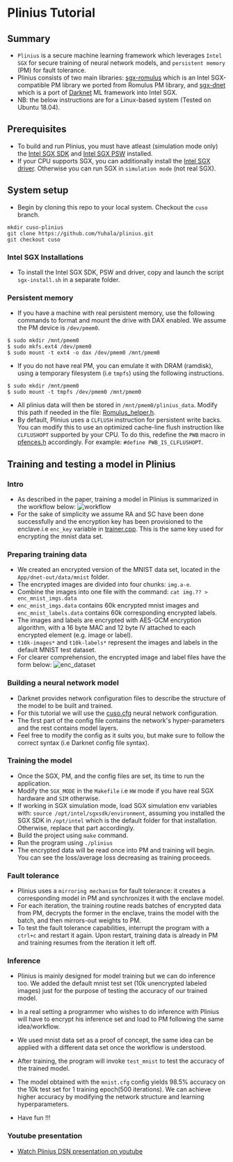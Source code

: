 # Plinius Tutorial
## Summary
- `Plinius` is a secure machine learning framework which leverages `Intel SGX` for secure training of neural network models, and `persistent memory` (PM) for fault tolerance.
- Plinius consists of two main libraries: [sgx-romulus](https://github.com/anonymous-xh/sgx-romulus) which is an Intel SGX-compatible PM library we ported from Romulus PM library, and [sgx-dnet](https://github.com/anonymous-xh/sgx-dnet) which is a port of [Darknet](http://pjreddie.com/darknet) ML framework into Intel SGX.
- NB: the below instructions are for a Linux-based system (Tested on Ubuntu 18.04).

## Prerequisites
- To build and run Plinius, you must have atleast (simulation mode only) the [Intel SGX SDK](https://github.com/intel/linux-sgx) and [Intel SGX PSW](https://github.com/intel/linux-sgx) installed. 
- If your CPU supports SGX, you can additionally install the [Intel SGX driver](). Otherwise you can run SGX in `simulation mode` (not real SGX).


## System setup
- Begin by cloning this repo to your local system. Checkout the `cuso` branch.
```
mkdir cuso-plinius
git clone https://github.com/Yuhala/plinius.git
git checkout cuso

```

### Intel SGX Installations
- To install the Intel SGX SDK, PSW and driver, copy and launch the script `sgx-install.sh` in a separate folder.

### Persistent memory
- If you have a machine with real persistent memory, use the following commands to format and mount the drive with DAX enabled. We assume the PM device is `/dev/pmem0`.
```
$ sudo mkdir /mnt/pmem0
$ sudo mkfs.ext4 /dev/pmem0
$ sudo mount -t ext4 -o dax /dev/pmem0 /mnt/pmem0

```
- If you do not have real PM, you can emulate it with DRAM (ramdisk), using a temporary filesystem (i.e `tmpfs`) using the following instructions.
```
$ sudo mkdir /mnt/pmem0
$ sudo mount -t tmpfs /dev/pmem0 /mnt/pmem0

```
- All plinius data will then be stored in `/mnt/pmem0/plinius_data`. Modify this path if needed in the file: [Romulus_helper.h](App/Romulus_helper.h). 
- By default, Plinius uses a `CLFLUSH` instruction for persistent write backs. You can modify this to use an optimized cache-line flush instruction like `CLFLUSHOPT` supported by your CPU. To do this, redefine the `PWB` macro in [pfences.h](Enclave/romulus/common/pfences.h) accordingly. For example: `#define PWB_IS_CLFLUSHOPT`.

## Training and testing a model in Plinius

### Intro
- As described in the paper, training a model in Plinius is summarized in the workflow below:
![workflow](imgs/workflow.png)
- For the sake of simplicity we assume RA and SC have been done successfully and the encryption key has been provisioned to the enclave.i.e `enc_key` variable in [trainer.cpp](Enclave/dnet-in/train/trainer.cpp). This is the same key used for encrypting the mnist data set.

### Preparing training data
- We created an encrypted version of the MNIST data set, located in the `App/dnet-out/data/mnist` folder.
- The encrypted images are divided into four chunks: `img.a-e`. 
- Combine the images into one file with the command: `cat img.?? > enc_mnist_imgs.data`
- `enc_mnist_imgs.data` contains 60k encrypted mnist images and `enc_mnist_labels.data` contains 60k corresponding encrypted labels.
- The images and labels are encrypted with AES-GCM encryption algorithm, with a 16 byte MAC and 12 byte IV attached to each encrypted element (e.g. image or label).
- `t10k-images*` and `t10k-labels*` represent the images and labels in the default MNIST test dataset.
- For clearer comprehension, the encrypted image and label files have the form below:
![enc_dataset](imgs/enc_mnist.png)

### Building a neural network model
- Darknet provides network configuration files to describe the structure of the model to be built and trained. 
- For this tutorial we will use the [cuso.cfg](App/dnet-out/cfg/cuso.cfg) neural network configuration. 
- The first part of the config file contains the network's hyper-parameters and the rest contains model layers. 
- Feel free to modify the config as it suits you, but make sure to follow the correct syntax (i.e Darknet config file syntax).

### Training the model
- Once the SGX, PM, and the config files are set, its time to run the application. 
- Modify the `SGX_MODE` in the `Makefile` i.e `HW` mode if you have real SGX hardware and `SIM` otherwise.
- If working in SGX simulation mode, load SGX simulation env variables with: `source /opt/intel/sgxsdk/environment`, assuming you installed the SGX SDK in `/opt/intel` which is the default folder for that installation. Otherwise, replace that part accordingly.
- Build the project using `make` command.
- Run the program using `./plinius`
- The encrypted data will be read once into PM and training will begin. You can see the loss/average loss decreasing as training proceeds.

### Fault tolerance
- Plinius uses a `mirroring mechanism` for fault tolerance: it creates a corresponding model in PM and synchronizes it with the enclave model.
- For each iteration, the training routine reads batches of encrypted data from PM, decrypts the former in the enclave, trains the model with the batch, and then mirrors-out weights to PM.
- To test the fault tolerance capabilities, interrupt the program with a `ctrl+c` and restart it again. Upon restart, training data is already in PM and training resumes from the iteration it left off.

### Inference
- Plinius is mainly designed for model training but we can do inference too. We added the default mnist test set (10k unencrypted labeled images) just for the purpose of testing the accuracy of our trained model. 
- In a real setting a programmer who wishes to do inference with Plinius will have to encrypt his inference set and load to PM following the same idea/workflow.
- We used mnist data set as a proof of concept, the same idea can be applied with a different data set once the workflow is understood.
- After training, the program will invoke `test_mnist` to test the accuracy of the trained model.
- The model obtained with the `mnist.cfg` config yields 98.5% accuracy on the 10k test set for 1 training epoch(500 iterations). We can achieve higher accuracy by modifying the network structure and learning hyperparameters.


- Have fun !!!

### Youtube presentation
- [Watch Plinius DSN presentation on youtube](https://www.youtube.com/watch?v=RVbS-zgvlhM)
